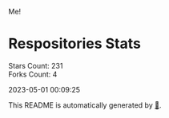 Me!

# Respositories Stats
Stars Count: 231  
Forks Count: 4

2023-05-01 00:09:25  

This README is automatically generated by [🐰](https://github.com/rnitta/rnitta).
